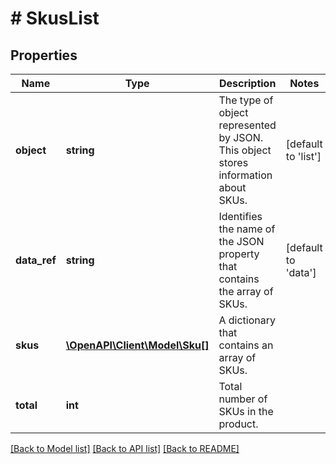 # # SkusList

## Properties

Name | Type | Description | Notes
------------ | ------------- | ------------- | -------------
**object** | **string** | The type of object represented by JSON. This object stores information about SKUs. | [default to 'list']
**data_ref** | **string** | Identifies the name of the JSON property that contains the array of SKUs. | [default to 'data']
**skus** | [**\OpenAPI\Client\Model\Sku[]**](Sku.md) | A dictionary that contains an array of SKUs. |
**total** | **int** | Total number of SKUs in the product. |

[[Back to Model list]](../../README.md#models) [[Back to API list]](../../README.md#endpoints) [[Back to README]](../../README.md)
